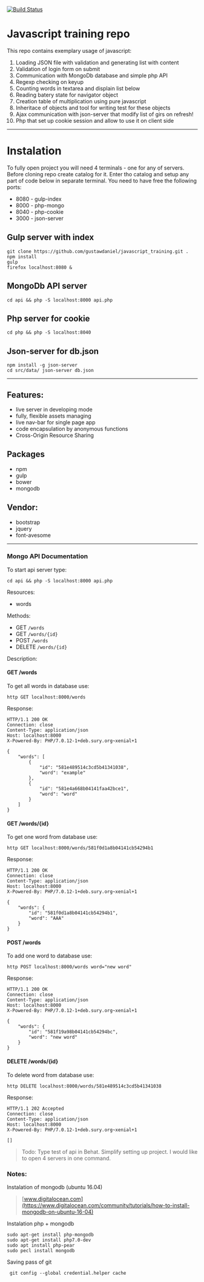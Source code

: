 [![Build Status](https://travis-ci.org/gustawdaniel/javascript_training.svg?branch=master)](https://travis-ci.org/gustawdaniel/javascript_training)

# Javascript training repo

This repo contains exemplary usage of javascript:

1. Loading JSON file with validation and generating list with content
2. Validation of login form on submit
3. Communication with MongoDb database and simple php API
4. Regexp checking on keyup
5. Counting words in textarea and displain list below
6. Reading batery state for navigator object
7. Creation table of multiplication using pure javascript
8. Inheritace of objects and tool for writing test for these objects
9. Ajax communication with json-server that modify list of girs on refresh!
10. Php that set up cookie session and allow to use it on client side



-------------------

# Instalation
To fully open project you will need 4 terminals - one for any of servers. Before cloning repo create catalog for it. Enter tho catalog and setup any part of code below in separate terminal. You need to have free the following ports:
+ 8080 - gulp-index
+ 8000 - php-mongo
+ 8040 - php-cookie
+ 3000 - json-server
## Gulp server with index
```
git clone https://github.com/gustawdaniel/javascript_training.git .
npm install
gulp
firefox localhost:8080 &
```

## MongoDb API server
```
cd api && php -S localhost:8000 api.php
```

## Php server for cookie
```
cd php && php -S localhost:8040
```

## Json-server for db.json
```
npm install -g json-server
cd src/data/ json-server db.json
```

-------------------------



## Features:

+ live server in developing mode
+ fully, flexible assets managing
+ live nav-bar for single page app
+ code encapsulation by anonymous functions
+ Cross-Origin Resource Sharing

## Packages

+ npm
+ gulp
+ bower
+ mongodb

## Vendor:

+ bootstrap
+ jquery
+ font-avesome

--------------

### Mongo API Documentation

To start api server type:

```
cd api && php -S localhost:8000 api.php
```

Resources:

+ words

Methods:

+ GET `/words`
+ GET `/words/{id}`
+ POST `/words`
+ DELETE `/words/{id}`

Description:

#### GET /words

To get all words in database use:

```
http GET localhost:8000/words
```

Response:

```
HTTP/1.1 200 OK
Connection: close
Content-Type: application/json
Host: localhost:8000
X-Powered-By: PHP/7.0.12-1+deb.sury.org~xenial+1

{
    "words": [
        {
            "id": "581e489514c3cd5b41341038",
            "word": "example"
        },
        {
            "id": "581e4a668b04141faa42bce1",
            "word": "word"
        }
    ]
}

```

#### GET /words/{id}

To get one word from database use:

```
http GET localhost:8000/words/581f0d1a8b04141cb54294b1
```

Response:

```
HTTP/1.1 200 OK
Connection: close
Content-Type: application/json
Host: localhost:8000
X-Powered-By: PHP/7.0.12-1+deb.sury.org~xenial+1

{
    "words": {
        "id": "581f0d1a8b04141cb54294b1",
        "word": "AAA"
    }
}

```

#### POST /words

To add one word to database use:

```
http POST localhost:8000/words word="new word"
```

Response:

```
HTTP/1.1 200 OK
Connection: close
Content-Type: application/json
Host: localhost:8000
X-Powered-By: PHP/7.0.12-1+deb.sury.org~xenial+1

{
    "words": {
        "id": "581f19a98b04141cb54294bc",
        "word": "new word"
    }
}

```

#### DELETE /words/{id}

To delete word from database use:

```
http DELETE localhost:8000/words/581e489514c3cd5b41341038
```

Response:

```
HTTP/1.1 202 Accepted
Connection: close
Content-Type: application/json
Host: localhost:8000
X-Powered-By: PHP/7.0.12-1+deb.sury.org~xenial+1

[]
```

>Todo:
>Type test of api in Behat.
>Simplify setting up project. I would like to open 4 servers in one command.


### Notes:

Instalation of mongodb (ubuntu 16.04)

> [www.digitalocean.com](https://www.digitalocean.com/community/tutorials/how-to-install-mongodb-on-ubuntu-16-04)

Instalation php + mongodb

```
sudo apt-get install php-mongodb
sudo apt-get install php7.0-dev
sudo apt install php-pear
sudo pecl install mongodb
```

Saving pass of git

     git config --global credential.helper cache